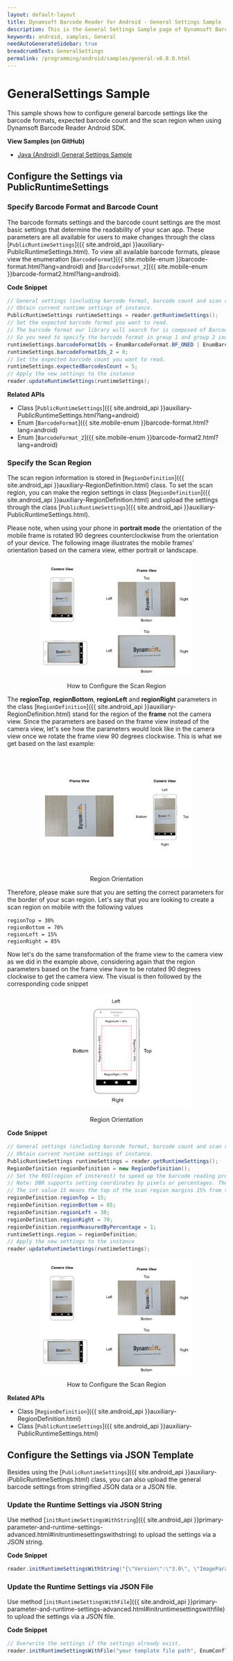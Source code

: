 ```yaml
---
layout: default-layout
title: Dynamsoft Barcode Reader for Android - General Settings Sample
description: This is the General Settings Sample page of Dynamsoft Barcode Reader for Android SDK.
keywords: android, samples, General
needAutoGenerateSidebar: true
breadcrumbText: GeneralSettings
permalink: /programming/android/samples/general-v8.8.0.html
---
```


# GeneralSettings Sample

This sample shows how to configure general barcode settings like the barcode formats, expected barcode count and the scan region when using Dynamsoft Barcode Reader Android SDK.

**View Samples (on GitHub)**

- <a href="https://github.com/Dynamsoft/barcode-reader-mobile-samples/tree/v8.8.0/android/GeneralSettings/" target="_blank">Java (Android) General Settings Sample</a>

## Configure the Settings via PublicRuntimeSettings

### Specify Barcode Format and Barcode Count

The barcode formats settings and the barcode count settings are the most basic settings that determine the readability of your scan app. These parameters are all available for users to make changes through the class [`PublicRuntimeSettings`]({{ site.android_api }}auxiliary-PublicRuntimeSettings.html). To view all available barcode formats, please view the enumeration [`BarcodeFormat`]({{ site.mobile-enum }}barcode-format.html?lang=android) and [`BarcodeFormat_2`]({{ site.mobile-enum }}barcode-format2.html?lang=android).

**Code Snippet**

```java
// General settings (including barcode format, barcode count and scan region) for the instance.
// Obtain current runtime settings of instance.
PublicRuntimeSettings runtimeSettings = reader.getRuntimeSettings();
// Set the expected barcode format you want to read.
// The barcode format our library will search for is composed of BarcodeFormat group 1 and BarcodeFormat group 2.
// So you need to specify the barcode format in group 1 and group 2 individually.
runtimeSettings.barcodeFormatIds = EnumBarcodeFormat.BF_ONED | EnumBarcodeFormat.BF_PDF417 | EnumBarcodeFormat.BF_QR_CODE | EnumBarcodeFormat.BF_DATAMATRIX |EnumBarcodeFormat.BF_AZTEC;
runtimeSettings.barcodeFormatIds_2 = 0;
// Set the expected barcode count you want to read.
runtimeSettings.expectedBarcodesCount = 5;
// Apply the new settings to the instance
reader.updateRuntimeSettings(runtimeSettings);
```

**Related APIs**

- Class [`PublicRuntimeSettings`]({{ site.android_api }}auxiliary-PublicRuntimeSettings.html?lang=android)
- Enum [`BarcodeFormat`]({{ site.mobile-enum }}barcode-format.html?lang=android)
- Enum [`BarcodeFormat_2`]({{ site.mobile-enum }}barcode-format2.html?lang=android)

### Specify the Scan Region

The scan region information is stored in [`RegionDefinition`]({{ site.android_api }}auxiliary-RegionDefinition.html) class. To set the scan region, you can make the region settings in class [`RegionDefinition`]({{ site.android_api }}auxiliary-RegionDefinition.html) and upload the settings through the class [`PublicRuntimeSettings`]({{ site.android_api }}auxiliary-PublicRuntimeSettings.html).

Please note, when using your phone in **portrait mode** the orientation of the mobile frame is rotated 90 degrees counterclockwise from the orientation of your device. The following image illustrates the mobile frames' orientation based on the camera view, either portrait or landscape.

<div align="center">
    <p><img src="assets/regionViews_Android.png" width="70%" alt="region"></p>
    <p>How to Configure the Scan Region</p>
</div>

The **regionTop**, **regionBottom**, **regionLeft** and **regionRight** parameters in the class [`RegionDefinition`]({{ site.android_api }}auxiliary-RegionDefinition.html) stand for the region of the **frame** not the camera view. Since the parameters are based on the frame view instead of the camera view, let's see how the parameters would look like in the camera view once we rotate the frame view 90 degrees clockwise. This is what we get based on the last example:

<div align="center">
    <p><img src="assets/frame-orientation-android.png" width="70%" alt="region"></p>
    <p>Region Orientation</p>
</div>

Therefore, please make sure that you are setting the correct parameters for the border of your scan region. Let's say that you are looking to create a scan region on mobile with the following values
```
regionTop = 30%
regionBottom = 70%
regionLeft = 15%
regionRight = 85%
```
Now let's do the same transformation of the frame view to the camera view as we did in the example above, considering again that the region parameters based on the frame view have to be rotated 90 degrees clockwise to get the camera view. The visual is then followed by the corresponding code snippet

<div align="center">
    <p><img src="assets/regionDef-mobileAndroid.png" width="70%" alt="region"></p>
    <p>Region Orientation</p>
</div>

**Code Snippet**

```java
// General settings (including barcode format, barcode count and scan region) for the instance.
// Obtain current runtime settings of instance.
PublicRuntimeSettings runtimeSettings = reader.getRuntimeSettings();
RegionDefinition regionDefinition = new RegionDefinition();
// Set the ROI(region of insterest) to speed up the barcode reading process.
// Note: DBR supports setting coordinates by pixels or percentages. The origin of the coordinate system is the upper left corner point.
// The int value 15 means the top of the scan region margins 15% from the top of screen.
regionDefinition.regionTop = 15;
regionDefinition.regionBottom = 85;
regionDefinition.regionLeft = 30;
regionDefinition.regionRight = 70;
regionDefinition.regionMeasuredByPercentage = 1;
runtimeSettings.region = regionDefinition;
// Apply the new settings to the instance
reader.updateRuntimeSettings(runtimeSettings);
```

<div align="center">
    <p><img src="assets/regionViews_Android.png" width="70%" alt="region"></p>
    <p>How to Configure the Scan Region</p>
</div>

**Related APIs**

- Class [`RegionDefinition`]({{ site.android_api }}auxiliary-RegionDefinition.html)
- Class [`PublicRuntimeSettings`]({{ site.android_api }}auxiliary-PublicRuntimeSettings.html)

## Configure the Settings via JSON Template

Besides using the [`PublicRuntimeSettings`]({{ site.android_api }}auxiliary-iPublicRuntimeSettings.html) class, you can also upload the general barcode settings from stringified JSON data or a JSON file.

### Update the Runtime Settings via JSON String

Use method [`initRuntimeSettingsWithString`]({{ site.android_api }}primary-parameter-and-runtime-settings-advanced.html#initruntimesettingswithstring) to upload the settings via a JSON string.

**Code Snippet**

```java
reader.initRuntimeSettingsWithString("{\"Version\":\"3.0\", \"ImageParameter\":{\"Name\":\"IP1\", \"BarcodeFormatIds\":[\"BF_QR_CODE\"], \"ExpectedBarcodesCount\":10}}", EnumConflictMode.CM_OVERWRITE);
```

### Update the Runtime Settings via JSON File

Use method [`initRuntimeSettingsWithFile`]({{ site.android_api }}primary-parameter-and-runtime-settings-advanced.html#initruntimesettingswithfile) to upload the settings via a JSON file.

**Code Snippet**

```java
// Overwrite the settings if the settings already exist.
reader.initRuntimeSettingsWithFile("your template file path", EnumConflictMode.CM_OVERWRITE);
```
